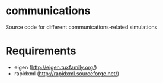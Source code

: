 # communications
Source code for different communications-related simulations

Requirements
============

- eigen (http://eigen.tuxfamily.org/)
- rapidxml (http://rapidxml.sourceforge.net/)
